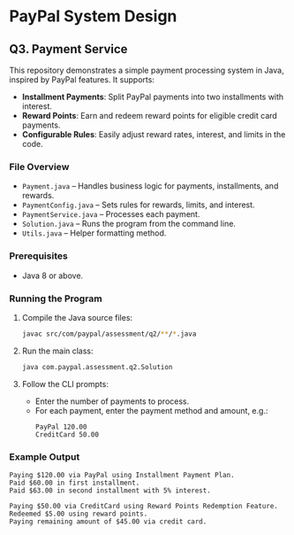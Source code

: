 # PayPal System Design
## Q3. Payment Service 
This repository demonstrates a simple payment processing system in Java, inspired by PayPal features. It supports:

- **Installment Payments**: Split PayPal payments into two installments with interest.
- **Reward Points**: Earn and redeem reward points for eligible credit card payments.
- **Configurable Rules**: Easily adjust reward rates, interest, and limits in the code.


### File Overview

- `Payment.java` – Handles business logic for payments, installments, and rewards.
- `PaymentConfig.java` – Sets rules for rewards, limits, and interest.
- `PaymentService.java` – Processes each payment.
- `Solution.java` – Runs the program from the command line.
- `Utils.java` – Helper formatting method.
### Prerequisites

- Java 8 or above.

### Running the Program

1. Compile the Java source files:
   ```sh
   javac src/com/paypal/assessment/q2/**/*.java
   ```
2. Run the main class:
   ```sh
   java com.paypal.assessment.q2.Solution
   ```

3. Follow the CLI prompts:
   - Enter the number of payments to process.
   - For each payment, enter the payment method and amount, e.g.:
     ```
     PayPal 120.00
     CreditCard 50.00
     ```

### Example Output

```
Paying $120.00 via PayPal using Installment Payment Plan.
Paid $60.00 in first installment.
Paid $63.00 in second installment with 5% interest.

Paying $50.00 via CreditCard using Reward Points Redemption Feature.
Redeemed $5.00 using reward points.
Paying remaining amount of $45.00 via credit card.
```